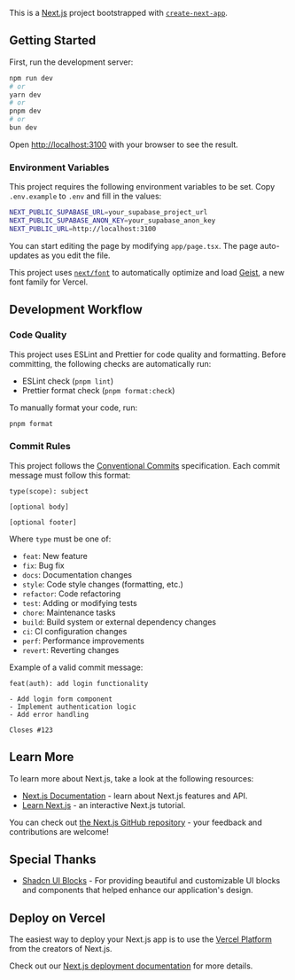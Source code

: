 This is a [Next.js](https://nextjs.org) project bootstrapped with [`create-next-app`](https://nextjs.org/docs/app/api-reference/cli/create-next-app).

## Getting Started

First, run the development server:

```bash
npm run dev
# or
yarn dev
# or
pnpm dev
# or
bun dev
```

Open [http://localhost:3100](http://localhost:3100) with your browser to see the result.

### Environment Variables

This project requires the following environment variables to be set. Copy `.env.example` to `.env` and fill in the values:

```bash
NEXT_PUBLIC_SUPABASE_URL=your_supabase_project_url
NEXT_PUBLIC_SUPABASE_ANON_KEY=your_supabase_anon_key
NEXT_PUBLIC_URL=http://localhost:3100
```

You can start editing the page by modifying `app/page.tsx`. The page auto-updates as you edit the file.

This project uses [`next/font`](https://nextjs.org/docs/app/building-your-application/optimizing/fonts) to automatically optimize and load [Geist](https://vercel.com/font), a new font family for Vercel.

## Development Workflow

### Code Quality

This project uses ESLint and Prettier for code quality and formatting. Before committing, the following checks are automatically run:

- ESLint check (`pnpm lint`)
- Prettier format check (`pnpm format:check`)

To manually format your code, run:

```bash
pnpm format
```

### Commit Rules

This project follows the [Conventional Commits](https://www.conventionalcommits.org/) specification. Each commit message must follow this format:

```
type(scope): subject

[optional body]

[optional footer]
```

Where `type` must be one of:

- `feat`: New feature
- `fix`: Bug fix
- `docs`: Documentation changes
- `style`: Code style changes (formatting, etc.)
- `refactor`: Code refactoring
- `test`: Adding or modifying tests
- `chore`: Maintenance tasks
- `build`: Build system or external dependency changes
- `ci`: CI configuration changes
- `perf`: Performance improvements
- `revert`: Reverting changes

Example of a valid commit message:

```
feat(auth): add login functionality

- Add login form component
- Implement authentication logic
- Add error handling

Closes #123
```

## Learn More

To learn more about Next.js, take a look at the following resources:

- [Next.js Documentation](https://nextjs.org/docs) - learn about Next.js features and API.
- [Learn Next.js](https://nextjs.org/learn) - an interactive Next.js tutorial.

You can check out [the Next.js GitHub repository](https://github.com/vercel/next.js) - your feedback and contributions are welcome!

## Special Thanks

- [Shadcn UI Blocks](https://www.shadcnui-blocks.com/) - For providing beautiful and customizable UI blocks and components that helped enhance our application's design.

## Deploy on Vercel

The easiest way to deploy your Next.js app is to use the [Vercel Platform](https://vercel.com/new?utm_medium=default-template&filter=next.js&utm_source=create-next-app&utm_campaign=create-next-app-readme) from the creators of Next.js.

Check out our [Next.js deployment documentation](https://nextjs.org/docs/app/building-your-application/deploying) for more details.
